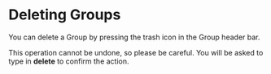 # Deleting Groups

You can delete a Group by pressing the trash icon in the Group header bar.

This operation cannot be undone, so please be careful. You will be asked to type in **delete** to confirm the action.